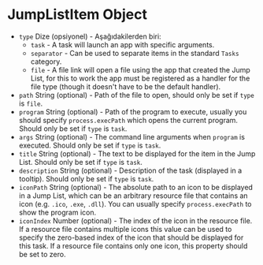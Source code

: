 # JumpListItem Object

* `type` Dize (opsiyonel) - Aşağıdakilerden biri: 
  * `task` - A task will launch an app with specific arguments.
  * `separator` - Can be used to separate items in the standard `Tasks` category.
  * `file` - A file link will open a file using the app that created the Jump List, for this to work the app must be registered as a handler for the file type (though it doesn't have to be the default handler).
* `path` String (optional) - Path of the file to open, should only be set if `type` is `file`.
* `program` String (optional) - Path of the program to execute, usually you should specify `process.execPath` which opens the current program. Should only be set if `type` is `task`.
* `args` String (optional) - The command line arguments when `program` is executed. Should only be set if `type` is `task`.
* `title` String (optional) - The text to be displayed for the item in the Jump List. Should only be set if `type` is `task`.
* `description` String (optional) - Description of the task (displayed in a tooltip). Should only be set if `type` is `task`.
* `iconPath` String (optional) - The absolute path to an icon to be displayed in a Jump List, which can be an arbitrary resource file that contains an icon (e.g. `.ico`, `.exe`, `.dll`). You can usually specify `process.execPath` to show the program icon.
* `iconIndex` Number (optional) - The index of the icon in the resource file. If a resource file contains multiple icons this value can be used to specify the zero-based index of the icon that should be displayed for this task. If a resource file contains only one icon, this property should be set to zero.